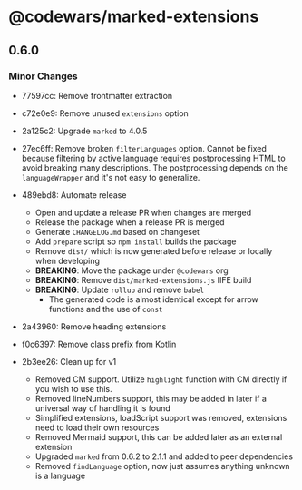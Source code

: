 # @codewars/marked-extensions

## 0.6.0

### Minor Changes

- 77597cc: Remove frontmatter extraction
- c72e0e9: Remove unused `extensions` option
- 2a125c2: Upgrade `marked` to 4.0.5
- 27ec6ff: Remove broken `filterLanguages` option. Cannot be fixed because filtering by active language requires postprocessing HTML to avoid breaking many descriptions. The postprocessing depends on the `languageWrapper` and it's not easy to generalize.
- 489ebd8: Automate release

  - Open and update a release PR when changes are merged
  - Release the package when a release PR is merged
  - Generate `CHANGELOG.md` based on changeset
  - Add `prepare` script so `npm install` builds the package
  - Remove `dist/` which is now generated before release or locally when developing
  - **BREAKING**: Move the package under `@codewars` org
  - **BREAKING**: Remove `dist/marked-extensions.js` IIFE build
  - **BREAKING**: Update `rollup` and remove `babel`
    - The generated code is almost identical except for arrow functions and the use of `const`

- 2a43960: Remove heading extensions
- f0c6397: Remove class prefix from Kotlin
- 2b3ee26: Clean up for v1

  - Removed CM support. Utilize `highlight` function with CM directly if you wish to use this.
  - Removed lineNumbers support, this may be added in later if a universal way of handling it is found
  - Simplified extensions, loadScript support was removed, extensions need to load their own resources
  - Removed Mermaid support, this can be added later as an external extension
  - Upgraded `marked` from 0.6.2 to 2.1.1 and added to peer dependencies
  - Removed `findLanguage` option, now just assumes anything unknown is a language
